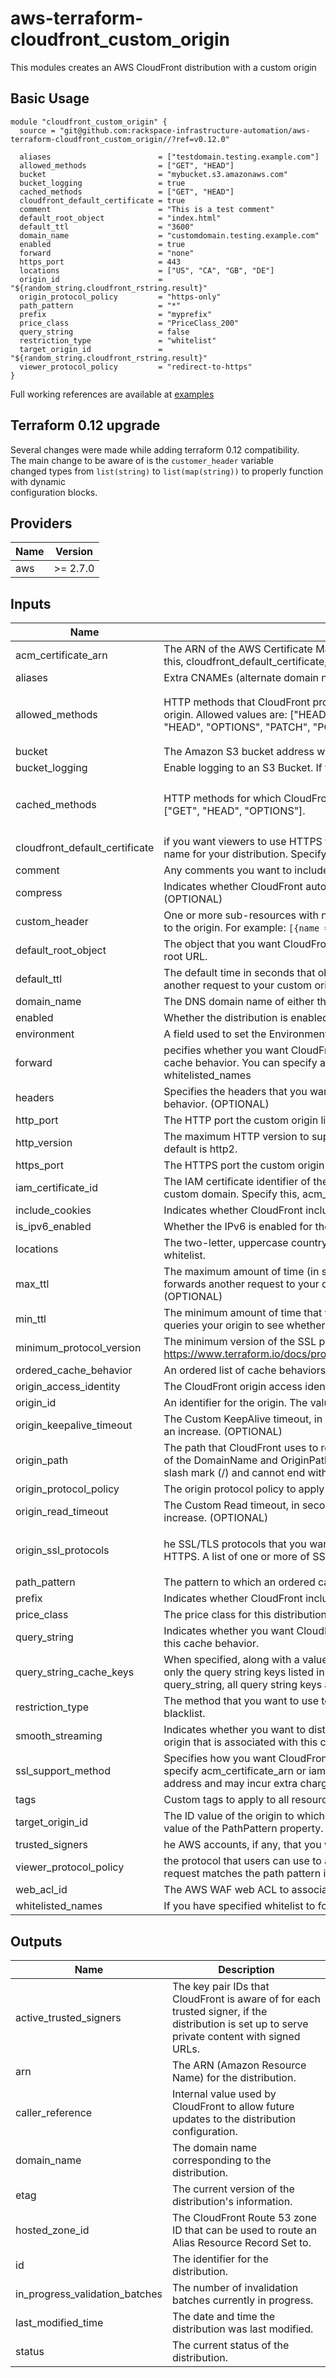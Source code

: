 # aws-terraform-cloudfront\_custom\_origin

This modules creates an AWS CloudFront distribution with a custom origin

## Basic Usage

```
module "cloudfront_custom_origin" {
  source = "git@github.com:rackspace-infrastructure-automation/aws-terraform-cloudfront_custom_origin//?ref=v0.12.0"

  aliases                        = ["testdomain.testing.example.com"]
  allowed_methods                = ["GET", "HEAD"]
  bucket                         = "mybucket.s3.amazonaws.com"
  bucket_logging                 = true
  cached_methods                 = ["GET", "HEAD"]
  cloudfront_default_certificate = true
  comment                        = "This is a test comment"
  default_root_object            = "index.html"
  default_ttl                    = "3600"
  domain_name                    = "customdomain.testing.example.com"
  enabled                        = true
  forward                        = "none"
  https_port                     = 443
  locations                      = ["US", "CA", "GB", "DE"]
  origin_id                      = "${random_string.cloudfront_rstring.result}"
  origin_protocol_policy         = "https-only"
  path_pattern                   = "*"
  prefix                         = "myprefix"
  price_class                    = "PriceClass_200"
  query_string                   = false
  restriction_type               = "whitelist"
  target_origin_id               = "${random_string.cloudfront_rstring.result}"
  viewer_protocol_policy         = "redirect-to-https"
}
```

Full working references are available at [examples](examples)

## Terraform 0.12 upgrade

Several changes were made while adding terraform 0.12 compatibility.  
The main change to be aware of is the `customer_header` variable  
changed types from `list(string)` to `list(map(string))` to properly function with dynamic  
configuration blocks.

## Providers

| Name | Version |
|------|---------|
| aws | >= 2.7.0 |

## Inputs

| Name | Description | Type | Default | Required |
|------|-------------|------|---------|:-----:|
| acm\_certificate\_arn | The ARN of the AWS Certificate Manager certificate that you wish to use with this distribution. Specify this, cloudfront\_default\_certificate, or iam\_certificate\_id. The ACM certificate must be in US-EAST-1. | `string` | `""` | no |
| aliases | Extra CNAMEs (alternate domain names), if any, for this distribution. (OPTIONAL) | `list(string)` | `[]` | no |
| allowed\_methods | HTTP methods that CloudFront processes and forwards to your Amazon S3 bucket or your custom origin. Allowed values are: ["HEAD", "GET"], ["GET", "HEAD", "OPTIONS"], or ["DELETE", "GET", "HEAD", "OPTIONS", "PATCH", "POST", "PUT"]. | `list(string)` | <pre>[<br>  "HEAD",<br>  "GET"<br>]</pre> | no |
| bucket | The Amazon S3 bucket address where access logs are stored | `string` | `""` | no |
| bucket\_logging | Enable logging to an S3 Bucket. If this is set you must configure below. | `bool` | `false` | no |
| cached\_methods | HTTP methods for which CloudFront caches responses. Allowed values are: ["HEAD", "GET"] or ["GET", "HEAD", "OPTIONS"]. | `list(string)` | <pre>[<br>  "HEAD",<br>  "GET"<br>]</pre> | no |
| cloudfront\_default\_certificate | if you want viewers to use HTTPS to request your objects and you're using the CloudFront domain name for your distribution. Specify this, acm\_certificate\_arn, or iam\_certificate\_id. | `string` | `""` | no |
| comment | Any comments you want to include about the distribution. (OPTIONAL) | `string` | `""` | no |
| compress | Indicates whether CloudFront automatically compresses certain files for this cache behavior. (OPTIONAL) | `bool` | `false` | no |
| custom\_header | One or more sub-resources with name and value parameters that specify header data that will be sent to the origin. For example: `[{name = "header1", value = "value1"}]`. | `list(map(string))` | `[]` | no |
| default\_root\_object | The object that you want CloudFront to return (for example, index.html) when an end user requests the root URL. | `string` | `""` | no |
| default\_ttl | The default time in seconds that objects stay in CloudFront caches before CloudFront forwards another request to your custom origin to determine whether the object has been updated. | `string` | `"3600"` | no |
| domain\_name | The DNS domain name of either the S3 bucket, or web site of your custom origin. | `string` | `""` | no |
| enabled | Whether the distribution is enabled to accept end user requests for content. | `bool` | `true` | no |
| environment | A field used to set the Environment tag on created resources | `string` | `"Development"` | no |
| forward | pecifies whether you want CloudFront to forward cookies to the origin that is associated with this cache behavior. You can specify all, none or whitelist. If whitelist, you must include the subsequent whitelisted\_names | `string` | `"all"` | no |
| headers | Specifies the headers that you want Amazon CloudFront to forward to the origin for this cache behavior. (OPTIONAL) | `list(string)` | `[]` | no |
| http\_port | The HTTP port the custom origin listens on. | `string` | `"80"` | no |
| http\_version | The maximum HTTP version to support on the distribution. Allowed values are http1.1 and http2. The default is http2. | `string` | `"http2"` | no |
| https\_port | The HTTPS port the custom origin listens on. | `string` | `"443"` | no |
| iam\_certificate\_id | The IAM certificate identifier of the custom viewer certificate for this distribution if you are using a custom domain. Specify this, acm\_certificate\_arn, or cloudfront\_default\_certificate. | `string` | `""` | no |
| include\_cookies | Indicates whether CloudFront includes cookies in access logs. | `bool` | `false` | no |
| is\_ipv6\_enabled | Whether the IPv6 is enabled for the distribution. (OPTIONAL) | `bool` | `false` | no |
| locations | The two-letter, uppercase country code for a country that you want to include in your blacklist or whitelist. | `list(string)` | `[]` | no |
| max\_ttl | The maximum amount of time (in seconds) that an object is in a CloudFront cache before CloudFront forwards another request to your origin to determine whether the object has been updated. (OPTIONAL) | `string` | `"86400"` | no |
| min\_ttl | The minimum amount of time that you want objects to stay in CloudFront caches before CloudFront queries your origin to see whether the object has been updated. (OPTIONAL) | `string` | `"0"` | no |
| minimum\_protocol\_version | The minimum version of the SSL protocol that you want CloudFront to use for HTTPS connections. See https://www.terraform.io/docs/providers/aws/r/cloudfront_distribution.html#minimum_protocol_version | `string` | `"TLSv1.2_2018"` | no |
| ordered\_cache\_behavior | An ordered list of cache behaviors resource for this distribution. (OPTIONAL) | `list(string)` | `[]` | no |
| origin\_access\_identity | The CloudFront origin access identity to associate with the origin. You must specify the full origin ID | `string` | `""` | no |
| origin\_id | An identifier for the origin. The value of Id must be unique within the distribution. | `string` | n/a | yes |
| origin\_keepalive\_timeout | The Custom KeepAlive timeout, in seconds. By default, AWS enforces a limit of 60. But you can request an increase. (OPTIONAL) | `string` | `"60"` | no |
| origin\_path | The path that CloudFront uses to request content from an S3 bucket or custom origin. The combination of the DomainName and OriginPath properties must resolve to a valid path. The value must start with a slash mark (/) and cannot end with a slash mark. (OPTIONAL) | `string` | `""` | no |
| origin\_protocol\_policy | The origin protocol policy to apply to your origin. One of http-only, https-only, or match-viewer. | `string` | `"https-only"` | no |
| origin\_read\_timeout | The Custom Read timeout, in seconds. By default, AWS enforces a limit of 60. But you can request an increase. (OPTIONAL) | `string` | `"60"` | no |
| origin\_ssl\_protocols | he SSL/TLS protocols that you want CloudFront to use when communicating with your origin over HTTPS. A list of one or more of SSLv3, TLSv1, TLSv1.1, and TLSv1.2. | `list(string)` | <pre>[<br>  "TLSv1.2"<br>]</pre> | no |
| path\_pattern | The pattern to which an ordered cache behavior applies. | `string` | n/a | yes |
| prefix | Indicates whether CloudFront includes cookies in access logs. | `string` | `""` | no |
| price\_class | The price class for this distribution. One of PriceClass\_All, PriceClass\_200, PriceClass\_100. | `string` | `"PriceClass_All"` | no |
| query\_string | Indicates whether you want CloudFront to forward query strings to the origin that is associated with this cache behavior. | `bool` | `false` | no |
| query\_string\_cache\_keys | When specified, along with a value of true for query\_string, all query strings are forwarded, however only the query string keys listed in this argument are cached. When omitted with a value of true for query\_string, all query string keys are cached. (OPTIONAL) | `list(string)` | `[]` | no |
| restriction\_type | The method that you want to use to restrict distribution of your content by country: none, whitelist, or blacklist. | `string` | `""` | no |
| smooth\_streaming | Indicates whether you want to distribute media files in Microsoft Smooth Streaming format using the origin that is associated with this cache behavior. (OPTIONAL) | `bool` | `false` | no |
| ssl\_support\_method | Specifies how you want CloudFront to serve HTTPS requests. One of vip or sni-only. Required if you specify acm\_certificate\_arn or iam\_certificate\_id. NOTE: vip causes CloudFront to use a dedicated IP address and may incur extra charges. | `string` | `"sni-only"` | no |
| tags | Custom tags to apply to all resources. | `map(string)` | `{}` | no |
| target\_origin\_id | The ID value of the origin to which you want CloudFront to route requests when a request matches the value of the PathPattern property. | `string` | n/a | yes |
| trusted\_signers | he AWS accounts, if any, that you want to allow to create signed URLs for private content. (OPTIONAL) | `list(string)` | `[]` | no |
| viewer\_protocol\_policy | the protocol that users can use to access the files in the origin specified by TargetOriginId when a request matches the path pattern in PathPattern. One of allow-all, https-only, or redirect-to-https. | `string` | n/a | yes |
| web\_acl\_id | The AWS WAF web ACL to associate with this distribution. | `string` | `""` | no |
| whitelisted\_names | If you have specified whitelist to forward, the whitelisted cookies that you want. | `list(string)` | `[]` | no |

## Outputs

| Name | Description |
|------|-------------|
| active\_trusted\_signers | The key pair IDs that CloudFront is aware of for each trusted signer, if the distribution is set up to serve private content with signed URLs. |
| arn | The ARN (Amazon Resource Name) for the distribution. |
| caller\_reference | Internal value used by CloudFront to allow future updates to the distribution configuration. |
| domain\_name | The domain name corresponding to the distribution. |
| etag | The current version of the distribution's information. |
| hosted\_zone\_id | The CloudFront Route 53 zone ID that can be used to route an Alias Resource Record Set to. |
| id | The identifier for the distribution. |
| in\_progress\_validation\_batches | The number of invalidation batches currently in progress. |
| last\_modified\_time | The date and time the distribution was last modified. |
| status | The current status of the distribution. |

